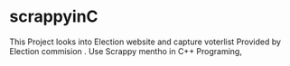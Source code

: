 # scrappyinC
This Project looks into Election website and capture voterlist Provided by Election commision .   Use Scrappy mentho in C++ Programing, 

